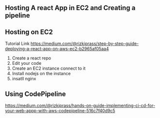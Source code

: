 ## Hosting A react App in EC2 and Creating a pipeline

## Hosting on EC2
Tutorial Link
https://medium.com/@rizkiprass/step-by-step-guide-deploying-a-react-app-on-aws-ec2-b2965af05aa4

1. Create a react repo
2. Edit your code
3. Create an EC2 instance connect to it 
4. Install nodejs on the instance
5. insatll nginx


## Using CodePipeline
https://medium.com/@rizkiprass/hands-on-guide-implementing-ci-cd-for-your-web-appp-with-aws-codepipeline-516c7f40d9c5
